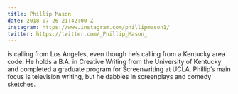 ```yaml
---
title: Phillip Mason
date: 2018-07-26 21:42:00 Z
instagram: https://www.instagram.com/phillipmason1/
twitter: https://twitter.com/_Phillip_Mason_
---
```


is calling from Los Angeles, even though he’s calling from a Kentucky area code. He holds a B.A. in Creative Writing from the University of Kentucky and completed a graduate program for Screenwriting at UCLA. Phillip’s main focus is television writing, but he dabbles in screenplays and comedy sketches. 
